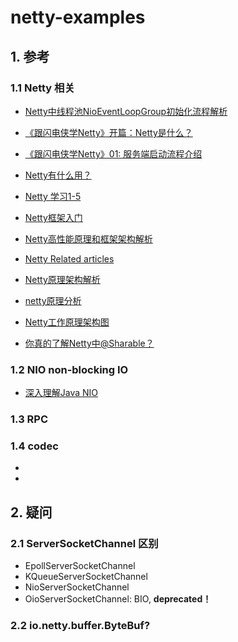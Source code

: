 # netty-examples

[netty Github]: https://github.com/netty/netty

## 1. 参考
### 1.1 Netty 相关
- [Netty中线程池NioEventLoopGroup初始化流程解析](https://www.jianshu.com/p/2e3ae43dc4cb)
- [《跟闪电侠学Netty》开篇：Netty是什么？](https://www.jianshu.com/p/a4e03835921a)
- [《跟闪电侠学Netty》01: 服务端启动流程介绍](https://www.jianshu.com/p/ec3ebb396943)
- [Netty有什么用？](https://blog.csdn.net/bjweimengshu/article/details/78786315)
- [Netty 学习1-5](https://www.cnblogs.com/TomSnail/category/668540.html)
- [Netty框架入门](https://www.cnblogs.com/baronzhao/p/netty_1.html)
- [Netty高性能原理和框架架构解析](https://www.jianshu.com/p/f16698aa8be2)
- [Netty Related articles](https://netty.io/wiki/related-articles.html)
- [Netty原理架构解析](https://www.codercto.com/a/36457.html)
- [netty原理分析](https://blog.csdn.net/tugangkai/article/details/80560495)
- [Netty工作原理架构图](https://www.jianshu.com/p/03bb8a945b37)

- [你真的了解Netty中@Sharable？](https://blog.csdn.net/zhailuxu/article/details/83472632)

### 1.2 NIO non-blocking IO
- [深入理解Java NIO](https://www.cnblogs.com/geason/p/5774096.html)

### 1.3 RPC

### 1.4 codec
- [Netty In Action中文版 - 第七章：编解码器Codec]: https://blog.csdn.net/abc_key/article/details/38041143
- [Netty codec框架]: https://www.cnblogs.com/leesf456/p/6905999.html

## 2. 疑问

### 2.1 ServerSocketChannel 区别
- EpollServerSocketChannel
- KQueueServerSocketChannel
- NioServerSocketChannel
- OioServerSocketChannel: BIO, **deprecated！**

### 2.2 io.netty.buffer.ByteBuf?

